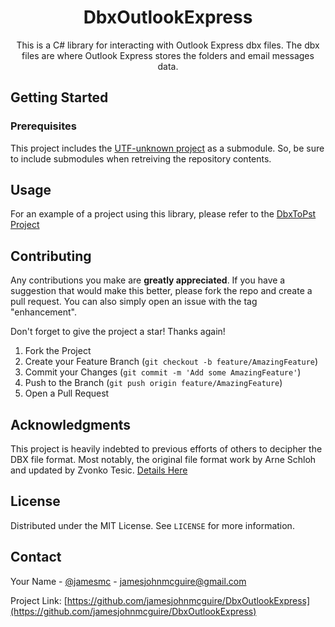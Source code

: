 <h1 align="center">DbxOutlookExpress</h1>

<div>
  <p align="center">
    This is a C# library for interacting with Outlook Express dbx files.  The dbx files are where Outlook Express stores the folders and email messages data.
  </p>
</div>

## Getting Started

### Prerequisites

This project includes the [UTF-unknown project](https://github.com/CharsetDetector/UTF-unknown) as a submodule.  So, be sure to include submodules when retreiving the repository contents. 

## Usage

For an example of a project using this library, please refer to the [DbxToPst Project](https://github.com/jamesjohnmcguire/DbxToPst)

## Contributing

Any contributions you make are **greatly appreciated**.  If you have a suggestion that would make this better, please fork the repo and create a pull request. You can also simply open an issue with the tag "enhancement".

Don't forget to give the project a star! Thanks again!

1. Fork the Project
2. Create your Feature Branch (`git checkout -b feature/AmazingFeature`)
3. Commit your Changes (`git commit -m 'Add some AmazingFeature'`)
4. Push to the Branch (`git push origin feature/AmazingFeature`)
5. Open a Pull Request

## Acknowledgments

This project is heavily indebted to previous efforts of others to decipher the DBX file format.  Most notably, the original file format work by Arne Schloh and updated by Zvonko Tesic. [Details Here](https://www.infobyte.hr/oedbx/)

## License

Distributed under the MIT License. See `LICENSE` for more information.

## Contact

Your Name - [@jamesmc](https://twitter.com/jamesmc) - jamesjohnmcguire@gmail.com

Project Link: [https://github.com/jamesjohnmcguire/DbxOutlookExpress](https://github.com/jamesjohnmcguire/DbxOutlookExpress)
